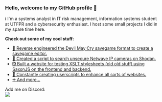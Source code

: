 ### Hello, welcome to my GitHub profile 👋

ℹ️ I'm a systems analyst in IT risk management, information systems student at UTFPR and a cybersecurity enthusiast. I host some small projects I did in my spare time here.

**Check out some of my cool stuff:**  
- [💾 Reverse engineered the Devil May Cry savegame format to create a savegame editor.](https://github.com/joaovitorbf/dmcsaveeditor)
- [🎥 Created a script to search unsecure Netwave IP cameras on Shodan.](https://github.com/joaovitorbf/nwam)
- [❎ Built a website for testing XSLT stylesheets (old old stuff) using SaxonJS on the frontend and backend.](https://github.com/joaovitorbf/xslt.info)
- [📜 Constantly creating userscripts to enhance all sorts of websites.](https://github.com/joaovitorbf/userscripts)
- [➕ And more...](https://github.com/joaovitorbf?tab=repositories&q=&type=&language=&sort=stargazers)

Add me on Discord:  
![](https://dcbadge.vercel.app/api/shield/132835479497211904)
